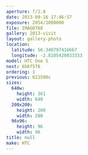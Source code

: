 ```yaml
---
aperture: f/2.0
date: 2013-09-16 17:46:57
exposure: 2054/1000000
file: IMAG0768
gallery: 2013-visit
layout: gallery-photo
location:
  latitude: 56.340797416667
  longitude: -2.8105420833333
model: HTC One S
next: 6b6f576
ordering: 1
previous: 621590c
sizes:
  640w:
    height: 361
    width: 640
  200x200:
    height: 200
    width: 200
  96x96:
    height: 96
    width: 96
title: null
make: HTC
---
```

